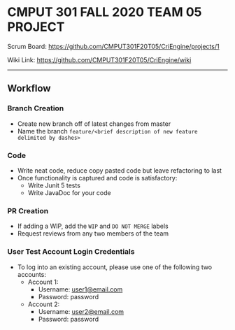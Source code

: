 # CMPUT 301 FALL 2020 TEAM 05 PROJECT

Scrum Board: https://github.com/CMPUT301F20T05/CriEngine/projects/1

Wiki Link: https://github.com/CMPUT301F20T05/CriEngine/wiki

----

## Workflow
### Branch Creation
- Create new branch off of latest changes from master
- Name the branch `feature/<brief description of new feature delimited by dashes>`

### Code
- Write neat code, reduce copy pasted code but leave refactoring to last
- Once functionality is captured and code is satisfactory:
  - Write Junit 5 tests
  - Write JavaDoc for your code

### PR Creation
- If adding a WIP, add the `WIP` and `DO NOT MERGE` labels
- Request reviews from any two members of the team

### User Test Account Login Credentials
- To log into an existing account, please use one of the following two accounts:
  - Account 1:
    - Username: user1@email.com
    - Password: password
  - Account 2:
    - Username: user2@email.com
    - Password: password
